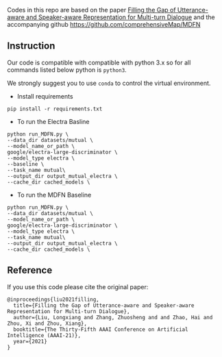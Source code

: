Codes in this repo are based on the paper [Filling the Gap of Utterance-aware and Speaker-aware Representation for Multi-turn Dialogue](https://arxiv.org/pdf/2009.06504.pdf) and the accompanying github https://github.com/comprehensiveMap/MDFN

## Instruction
Our code is compatible with compatible with python 3.x so for all commands listed below python is `python3`.

We strongly suggest you to use `conda` to control the virtual environment.

- Install requirements

``
pip install -r requirements.txt
``

- To run the Electra Basline 

```
python run_MDFN.py \
--data_dir datasets/mutual \
--model_name_or_path \
google/electra-large-discriminator \
--model_type electra \
--baseline \
--task_name mutual\
--output_dir output_mutual_electra \
--cache_dir cached_models \
```

- To run the MDFN Baseline

```
python run_MDFN.py \
--data_dir datasets/mutual \
--model_name_or_path \
google/electra-large-discriminator \
--model_type electra \
--task_name mutual\
--output_dir output_mutual_electra \
--cache_dir cached_models \
```

## Reference
If you use this code please cite the original paper:

```
@inproceedings{liu2021filling,
  title={Filling the Gap of Utterance-aware and Speaker-aware Representation for Multi-turn Dialogue},
  author={Liu, Longxiang and Zhang, Zhuosheng and and Zhao, Hai and Zhou, Xi and Zhou, Xiang},
  booktitle={The Thirty-Fifth AAAI Conference on Artificial Intelligence (AAAI-21)},
  year={2021}
}
```
